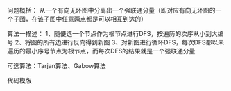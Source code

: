 问题概括：
  从一个有向无环图中分离出一个强联通分量（即对应有向无环图的一个子图，在该子图中任意两点都是可以相互到达的）
	
算法一描述：
	1、随便选一个节点作为根节点进行DFS，按遍历的次序从小到大编号
	2、将图的所有边进行反向得到新图
	3、对新图进行循环DFS，每次DFS都以未遍历的最小序号节点为根节点，而每次DFS的结果就是一个强联通分量
	
可选算法：Tarjan算法、Gabow算法


代码模版
